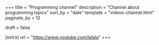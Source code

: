 +++
title = "Programming channel"
description = "Channel about programming topics"
sort_by = "date"
template = "videos-channel.html"
paginate_by = 12

draft = false

[extra]
url = "https://www.youtube.com/lalala"
+++
